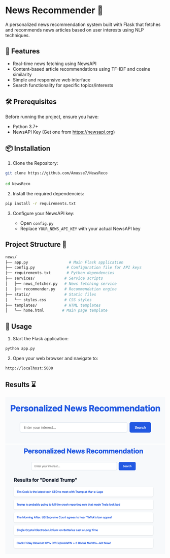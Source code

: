 # News Recommender 💬

A personalized news recommendation system built with Flask that fetches and recommends news articles based on user interests using NLP techniques.

## 🌟 Features

- Real-time news fetching using NewsAPI
- Content-based article recommendations using TF-IDF and cosine similarity
- Simple and responsive web interface
- Search functionality for specific topics/interests

## 🛠️ Prerequisites

Before running the project, ensure you have:

- Python 3.7+
- NewsAPI Key (Get one from https://newsapi.org)

## 📦 Installation

1. Clone the Repository:

```bash
git clone https://github.com/Amusse7/NewsReco

cd NewsReco
```

2. Install the required dependencies:

```bash
pip install -r requirements.txt
```

3. Configure your NewsAPI key:

   - Open `config.py`
   - Replace `YOUR_NEWS_API_KEY` with your actual NewsAPI key

## Project Structure 🚧

```bash
news/
├── app.py                  # Main Flask application
├── config.py              # Configuration file for API keys
├── requirements.txt       # Python dependencies
├── services/             # Service scripts
│   ├── news_fetcher.py   # News fetching service
│   ├── recommender.py    # Recommendation engine
├── static/               # Static files
│   └── styles.css        # CSS styles
├── templates/            # HTML templates
│   └── home.html        # Main page template
```

## 🚀 Usage

1. Start the Flask application:

```bash
python app.py
```

2. Open your web browser and navigate to:

```bash
http://localhost:5000
```

## Results ⌛

<img src="Screenshot-1.png" alt="Demo" width="600"/>

<img src="Screenshot-2.png" alt="Demo" width="600"/>
